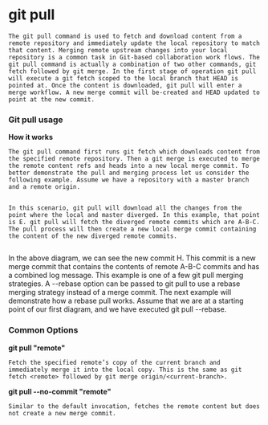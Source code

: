 # git pull

`The git pull command is used to fetch and download content from a remote repository and immediately update the local repository to match that content. Merging remote upstream changes into your local repository is a common task in Git-based collaboration work flows. The git pull command is actually a combination of two other commands, git fetch followed by git merge. In the first stage of operation git pull will execute a git fetch scoped to the local branch that HEAD is pointed at. Once the content is downloaded, git pull will enter a merge workflow. A new merge commit will be-created and HEAD updated to point at the new commit.`

### Git pull usage

**How it works**

`The git pull command first runs git fetch which downloads content from the specified remote repository. Then a git merge is executed to merge the remote content refs and heads into a new local merge commit. To better demonstrate the pull and merging process let us consider the following example. Assume we have a repository with a master branch and a remote origin.`

<img src="https://wac-cdn.atlassian.com/dam/jcr:00d011ed-03dc-440f-afc5-9b13d5e14fbf/bubble%20diagram-01.svg?cdnVersion=1109" alt="" class="lozad">

`In this scenario, git pull will download all the changes from the point where the local and master diverged. In this example, that point is E. git pull will fetch the diverged remote commits which are A-B-C. The pull process will then create a new local merge commit containing the content of the new diverged remote commits.`

<img src="https://wac-cdn.atlassian.com/dam/jcr:b3a663dc-1985-40df-b0a5-c6bcbacd71af/bubble%20diagram-02.svg?cdnVersion=1109" alt="" class="lozad">

In the above diagram, we can see the new commit H. This commit is a new merge commit that contains the contents of remote A-B-C commits and has a combined log message. This example is one of a few git pull merging strategies. A --rebase option can be passed to git pull to use a rebase merging strategy instead of a merge commit. The next example will demonstrate how a rebase pull works. Assume that we are at a starting point of our first diagram, and we have executed git pull --rebase.

### Common Options

**git pull "remote"**

`Fetch the specified remote’s copy of the current branch and immediately merge it into the local copy. This is the same as git fetch <remote> followed by git merge origin/<current-branch>.`

**git pull --no-commit "remote"**

`Similar to the default invocation, fetches the remote content but does not create a new merge commit.`
